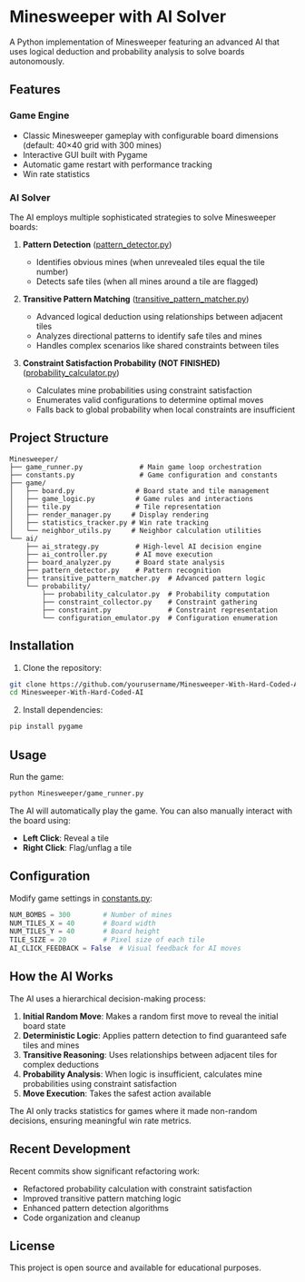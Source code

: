 # Minesweeper with AI Solver

A Python implementation of Minesweeper featuring an advanced AI that uses logical deduction and probability analysis to solve boards autonomously.

## Features

### Game Engine
- Classic Minesweeper gameplay with configurable board dimensions (default: 40×40 grid with 300 mines)
- Interactive GUI built with Pygame
- Automatic game restart with performance tracking
- Win rate statistics

### AI Solver
The AI employs multiple sophisticated strategies to solve Minesweeper boards:

1. **Pattern Detection** ([pattern_detector.py](Minesweeper/ai/pattern_detector.py))
   - Identifies obvious mines (when unrevealed tiles equal the tile number)
   - Detects safe tiles (when all mines around a tile are flagged)

2. **Transitive Pattern Matching** ([transitive_pattern_matcher.py](Minesweeper/ai/transitive_pattern_matcher.py))
   - Advanced logical deduction using relationships between adjacent tiles
   - Analyzes directional patterns to identify safe tiles and mines
   - Handles complex scenarios like shared constraints between tiles

3. **Constraint Satisfaction Probability (NOT FINISHED)** ([probability_calculator.py](Minesweeper/ai/probability/probability_calculator.py))
   - Calculates mine probabilities using constraint satisfaction
   - Enumerates valid configurations to determine optimal moves
   - Falls back to global probability when local constraints are insufficient

## Project Structure

```
Minesweeper/
├── game_runner.py              # Main game loop orchestration
├── constants.py                # Game configuration and constants
├── game/
│   ├── board.py               # Board state and tile management
│   ├── game_logic.py          # Game rules and interactions
│   ├── tile.py                # Tile representation
│   ├── render_manager.py     # Display rendering
│   ├── statistics_tracker.py # Win rate tracking
│   └── neighbor_utils.py     # Neighbor calculation utilities
└── ai/
    ├── ai_strategy.py         # High-level AI decision engine
    ├── ai_controller.py       # AI move execution
    ├── board_analyzer.py      # Board state analysis
    ├── pattern_detector.py    # Pattern recognition
    ├── transitive_pattern_matcher.py  # Advanced pattern logic
    └── probability/
        ├── probability_calculator.py  # Probability computation
        ├── constraint_collector.py    # Constraint gathering
        ├── constraint.py              # Constraint representation
        └── configuration_emulator.py  # Configuration enumeration
```

## Installation

1. Clone the repository:
```bash
git clone https://github.com/yourusername/Minesweeper-With-Hard-Coded-AI.git
cd Minesweeper-With-Hard-Coded-AI
```

2. Install dependencies:
```bash
pip install pygame
```

## Usage

Run the game:
```bash
python Minesweeper/game_runner.py
```

The AI will automatically play the game. You can also manually interact with the board using:
- **Left Click**: Reveal a tile
- **Right Click**: Flag/unflag a tile

## Configuration

Modify game settings in [constants.py](Minesweeper/constants.py):

```python
NUM_BOMBS = 300        # Number of mines
NUM_TILES_X = 40       # Board width
NUM_TILES_Y = 40       # Board height
TILE_SIZE = 20         # Pixel size of each tile
AI_CLICK_FEEDBACK = False  # Visual feedback for AI moves
```

## How the AI Works

The AI uses a hierarchical decision-making process:

1. **Initial Random Move**: Makes a random first move to reveal the initial board state
2. **Deterministic Logic**: Applies pattern detection to find guaranteed safe tiles and mines
3. **Transitive Reasoning**: Uses relationships between adjacent tiles for complex deductions
4. **Probability Analysis**: When logic is insufficient, calculates mine probabilities using constraint satisfaction
5. **Move Execution**: Takes the safest action available

The AI only tracks statistics for games where it made non-random decisions, ensuring meaningful win rate metrics.

## Recent Development

Recent commits show significant refactoring work:
- Refactored probability calculation with constraint satisfaction
- Improved transitive pattern matching logic
- Enhanced pattern detection algorithms
- Code organization and cleanup

## License

This project is open source and available for educational purposes.
